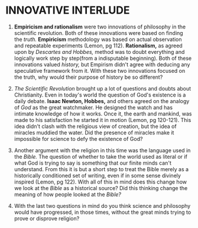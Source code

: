 # INNOVATIVE INTERLUDE

1. **Empiricism and rationalism** were two innovations of philosophy in the scientific revolution. Both of these innovations were based on finding the _truth._ **Empiricism** methodology was based on actual observation and repeatable experiments (Lemon, pg 112). **Rationalism,** as agreed upon by _Descartes and Hobbes,_ method was to doubt everything and logically work step by step(from a indisputable beginning). Both of these innovations valued _history,_ but Empirism didn't agree with deducing any speculative framework from it. With these two innovations focused on the truth, why would their purpose of history be so different?

2. _The Scientific Revolution_ brought up a lot of questions and doubts about Christianity. Even in today's world the question of God's existence is a daily debate. **Isaac Newton, Hobbes,** and others agreed on the analogy of _God_ as the great watchmaker. He designed the watch and has intimate knowledge of how it works. Once it, the earth and mankind, was made to his satisfaction he started it in motion (Lemon, pg 120-121). This idea didn't clash with the religious view of creation, but the idea of miracles muddied the water. Did the presence of miracles make it impossible for science to defy the existence of God?

3. Another argument with the religion in this time was the language used in the _Bible._ The question of whether to take the world used as literal or if what God is trying to say is something that our finite minds can't understand. From this it is but a short step to treat the Bible merely as a historically conditioned set of writing, even if in some sense divinely inspired (Lemon, pg 122). With all of this in mind does this change how we look at the _Bible_ as a historical source? Did this thinking change the meaning of how people looked at the _Bible?_

4. With the last two questions in mind do you think science and philosophy would have progressed, in those times, without the great minds trying to prove or disprove religion?  
